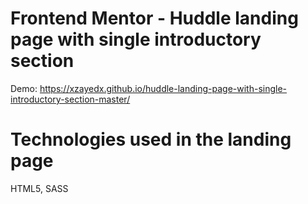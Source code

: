 # Frontend Mentor - Huddle landing page with single introductory section
Demo: https://xzayedx.github.io/huddle-landing-page-with-single-introductory-section-master/
# Technologies used in the landing page
HTML5, SASS